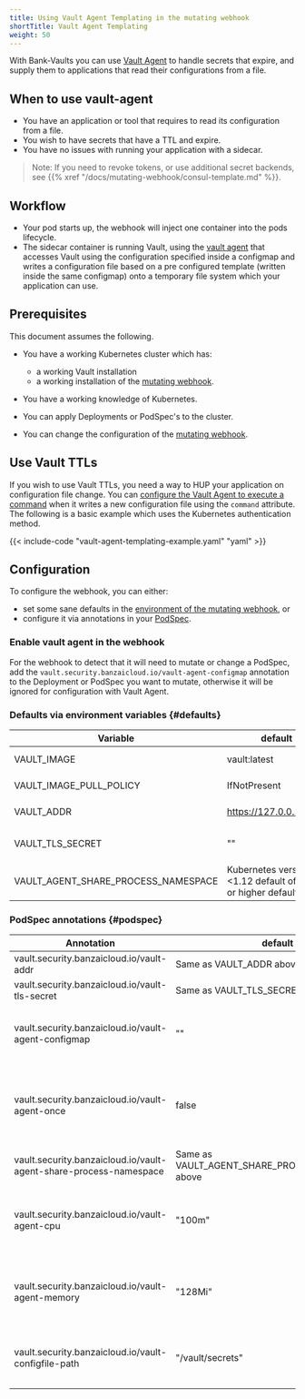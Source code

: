 ```yaml
---
title: Using Vault Agent Templating in the mutating webhook
shortTitle: Vault Agent Templating
weight: 50
---
```


With Bank-Vaults you can use [Vault Agent](https://www.vaultproject.io/docs/agent/) to handle secrets that expire, and supply them to applications that read their configurations from a file.

## When to use vault-agent

- You have an application or tool that requires to read its configuration from a file.
- You wish to have secrets that have a TTL and expire.
- You have no issues with running your application with a sidecar.

> Note: If you need to revoke tokens, or use additional secret backends, see {{% xref "/docs/mutating-webhook/consul-template.md" %}}.

## Workflow

- Your pod starts up, the webhook will inject one container into the pods lifecycle.
- The sidecar container is running Vault, using the [vault agent](https://www.vaultproject.io/docs/agent/) that accesses Vault using the configuration specified inside a configmap and writes a configuration file based on a pre configured template (written inside the same configmap) onto a temporary file system which your application can use.

## Prerequisites

This document assumes the following.

- You have a working Kubernetes cluster which has:

    - a working Vault installation
    - a working installation of the [mutating webhook](/docs/mutating-webhook/).

- You have a working knowledge of Kubernetes.
- You can apply Deployments or PodSpec's to the cluster.
- You can change the configuration of the [mutating webhook](/docs/mutating-webhook/configuration/).

## Use Vault TTLs

If you wish to use Vault TTLs, you need a way to HUP your application on configuration file change. You can [configure the Vault Agent to execute a command](https://www.vaultproject.io/docs/agent/template/index.html) when it writes a new configuration file using the `command` attribute. The following is a basic example which uses the Kubernetes authentication method.

{{< include-code "vault-agent-templating-example.yaml" "yaml" >}}

## Configuration

To configure the webhook, you can either:

- set some sane defaults in the [environment of the mutating webhook](#defaults), or
- configure it via annotations in your [PodSpec](#podspec).

### Enable vault agent in the webhook

For the webhook to detect that it will need to mutate or change a PodSpec, add the `vault.security.banzaicloud.io/vault-agent-configmap` annotation to the Deployment or PodSpec you want to mutate, otherwise it will be ignored for configuration with Vault Agent.

### Defaults via environment variables {#defaults}

|Variable      |default     |Explanation|
|--------------|------------|------------|
|VAULT_IMAGE|vault:latest| the vault image to use for the sidecar container|
|VAULT_IMAGE_PULL_POLICY|IfNotPresent| The pull policy for the vault agent container|
|VAULT_ADDR    |https://127.0.0.1:8200|Kubernetes service Vault endpoint URL|
|VAULT_TLS_SECRET|""|supply a secret with the vault TLS CA so TLS can be verified|
|VAULT_AGENT_SHARE_PROCESS_NAMESPACE|Kubernetes version <1.12 default off, 1.12 or higher default on|ShareProcessNamespace override|as above|

### PodSpec annotations {#podspec}

|Annotation    |default     |Explanation|
|--------------|------------|------------|
vault.security.banzaicloud.io/vault-addr|Same as VAULT_ADDR above||
vault.security.banzaicloud.io/vault-tls-secret|Same as VAULT_TLS_SECRET above||
vault.security.banzaicloud.io/vault-agent-configmap|""|A configmap name which holds the vault agent configuration|
vault.security.banzaicloud.io/vault-agent-once|false|do not run vault-agent in daemon mode, useful for kubernetes jobs|
vault.security.banzaicloud.io/vault-agent-share-process-namespace|Same as VAULT_AGENT_SHARE_PROCESS_NAMESPACE above|
vault.security.banzaicloud.io/vault-agent-cpu|"100m"|Specify the vault-agent container CPU resource limit|
vault.security.banzaicloud.io/vault-agent-memory|"128Mi"|Specify the vault-agent container memory resource limit|
vault.security.banzaicloud.io/vault-configfile-path|"/vault/secrets"|Mount path of Vault Agent rendered files|
